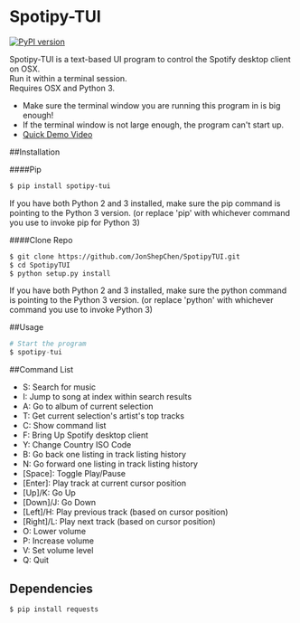 # Spotipy-TUI 
[![PyPI version](https://badge.fury.io/py/spotipy-tui.svg)](http://badge.fury.io/py/spotipy-tui)

Spotipy-TUI is a text-based UI program to control the Spotify desktop client on OSX. <br>
Run it within a terminal session. <br>
Requires OSX and Python 3. <br>

* Make sure the terminal window you are running this program in is big enough! 
* If the terminal window is not large enough, the program can't start up.
* [Quick Demo Video](https://www.youtube.com/watch?v=BYVSOE8mjWs)

##Installation

####Pip
```bash
$ pip install spotipy-tui
```
If you have both Python 2 and 3 installed, make sure the pip command is pointing to the Python 3 version. 
(or replace 'pip' with whichever command you use to invoke pip for Python 3)

####Clone Repo
```bash 
$ git clone https://github.com/JonShepChen/SpotipyTUI.git
$ cd SpotipyTUI
$ python setup.py install
```
If you have both Python 2 and 3 installed, make sure the python command is pointing to the Python 3 version.
(or replace 'python' with whichever command you use to invoke Python 3)

##Usage 
```python 
# Start the program
$ spotipy-tui
```
##Command List
* S: Search for music
* I: Jump to song at index within search results
* A: Go to album of current selection
* T: Get current selection's artist's top tracks
* C: Show command list
* F: Bring Up Spotify desktop client
* Y: Change Country ISO Code
* B: Go back one listing in track listing history
* N: Go forward one listing in track listing history
* [Space]: Toggle Play/Pause
* [Enter]: Play track at current cursor position
* [Up]/K: Go Up
* [Down]/J: Go Down
* [Left]/H: Play previous track (based on cursor position)
* [Right]/L: Play next track (based on cursor position)
* O: Lower volume
* P: Increase volume
* V: Set volume level
* Q: Quit

## Dependencies 
```bash
$ pip install requests
```
